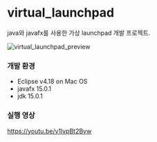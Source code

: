 # virtual_launchpad
java와 javafx를 사용한 가상 launchpad 개발 프로젝트.

![virtual_launchpad_preview](https://i.imgur.com/DKopxxd.jpg)

### 개발 환경
 * Eclipse v4.18 on Mac OS
 * javafx 15.0.1
 * jdk 15.0.1
 
### 실행 영상
https://youtu.be/v1lvpBt2Bvw
